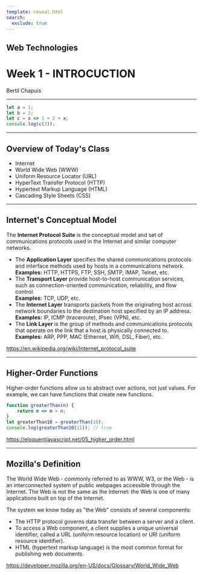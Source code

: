 ```yaml
---
template: reveal.html
search:
  exclude: true
---
```


## Web Technologies
# Week 1 - INTROCUCTION
Bertil Chapuis

---

```javascript [1-2|3|4]
let a = 1;
let b = 2;
let c = x => 1 + 2 + x;
console.log(c(3));
```

---

## Overview of Today's Class

- Internet
- World Wide Web (WWW)
- Uniform Resource Locator (URL)
- HyperText Transfer Protocol (HTTP)
- Hypertext Markup Language (HTML) 
- Cascading Style Sheets (CSS)

---

## Internet's Conceptual Model

The **Internet Protocol Suite** is the conceptual model and set of communications protocols used in the Internet and similar computer networks.
- The **Application Layer** specifies the shared communications protocols and interface methods used by hosts in a communications network.<br>**Examples:** HTTP, HTTPS, FTP, SSH, SMTP, IMAP, Telnet, etc.
- The **Transport Layer** provide host-to-host communication services, such as connection-oriented communication, reliability, and flow control.<br>**Examples:** TCP, UDP, etc.
- The **Internet Layer** transports packets from the originating host across network boundaries to the destination host specified by an IP address.<br>**Examples:** IP, ICMP (traceroute), IPsec (VPN), etc.
- The **Link Layer** is the group of methods and communications protocols that operate on the link that a host is physically connected to.<br>**Examples:** ARP, PPP, MAC (Ethernet, Wifi, DSL, Fiber), etc.

https://en.wikipedia.org/wiki/Internet_protocol_suite

---

## <i class="fab fa-js"></i> Higher-Order Functions

Higher-order functions allow us to abstract over actions, not just values. 
For example, we can have functions that create new functions.

```javascript
function greaterThan(n) {
	return m => m > n;
}
let greaterThan10 = greaterThan(10);
console.log(greaterThan10(11)); // true
```

https://eloquentjavascript.net/05_higher_order.html

---

## Mozilla's Definition

The World Wide Web - commonly referred to as WWW, W3, or the Web - is an interconnected system of public webpages accessible through the Internet. The Web is not the same as the Internet: the Web is one of many applications built on top of the Internet.

The system we know today as "the Web" consists of several components:
- The HTTP protocol governs data transfer between a server and a client.
- To access a Web component, a client supplies a unique universal identifier, called a URL (uniform resource location) or URI (uniform resource identifier).
- HTML (hypertext markup language) is the most common format for publishing web documents.

https://developer.mozilla.org/en-US/docs/Glossary/World_Wide_Web
